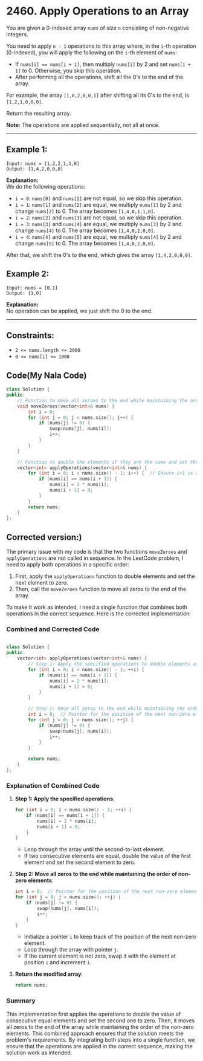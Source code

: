 
# 2460. Apply Operations to an Array

You are given a 0-indexed array `nums` of size `n` consisting of non-negative integers.

You need to apply `n - 1` operations to this array where, in the `i`-th operation (0-indexed), you will apply the following on the `i`-th element of `nums`:

- If `nums[i] == nums[i + 1]`, then multiply `nums[i]` by 2 and set `nums[i + 1]` to 0. Otherwise, you skip this operation.
- After performing all the operations, shift all the 0's to the end of the array.

For example, the array `[1,0,2,0,0,1]` after shifting all its 0's to the end, is `[1,2,1,0,0,0]`.

Return the resulting array.

**Note:** The operations are applied sequentially, not all at once.

---

## Example 1:

```plaintext
Input: nums = [1,2,2,1,1,0]
Output: [1,4,2,0,0,0]
```

**Explanation:**  
We do the following operations:
- `i = 0`: `nums[0]` and `nums[1]` are not equal, so we skip this operation.
- `i = 1`: `nums[1]` and `nums[2]` are equal, we multiply `nums[1]` by 2 and change `nums[2]` to 0. The array becomes `[1,4,0,1,1,0]`.
- `i = 2`: `nums[2]` and `nums[3]` are not equal, so we skip this operation.
- `i = 3`: `nums[3]` and `nums[4]` are equal, we multiply `nums[3]` by 2 and change `nums[4]` to 0. The array becomes `[1,4,0,2,0,0]`.
- `i = 4`: `nums[4]` and `nums[5]` are equal, we multiply `nums[4]` by 2 and change `nums[5]` to 0. The array becomes `[1,4,0,2,0,0]`.

After that, we shift the 0's to the end, which gives the array `[1,4,2,0,0,0]`.

## Example 2:

```plaintext
Input: nums = [0,1]
Output: [1,0]
```

**Explanation:**  
No operation can be applied, we just shift the 0 to the end.

---

## Constraints:

- `2 <= nums.length <= 2000`
- `0 <= nums[i] <= 1000`

## Code(My Nala Code)
```cpp
class Solution {
public:
    // Function to move all zeroes to the end while maintaining the order of non-zero elements
    void moveZeroes(vector<int>& nums) {
        int i = 0;
        for (int j = 0; j < nums.size(); j++) {
            if (nums[j] != 0) {
                swap(nums[j], nums[i]);
                i++;
            }
        }
    }

    // Function to double the elements if they are the same and set the next element to zero
    vector<int> applyOperations(vector<int>& nums) {
        for (int i = 0; i < nums.size() - 1; i++) {  // Ensure i+1 is within bounds
            if (nums[i] == nums[i + 1]) {
                nums[i] = 2 * nums[i];
                nums[i + 1] = 0;
            }
        }
        return nums;
    }
};
```
## Corrected version:)
The primary issue with my code is that the two functions `moveZeroes` and `applyOperations` are not called in sequence. In the LeetCode problem, I need to apply both operations in a specific order:

1. First, apply the `applyOperations` function to double elements and set the next element to zero.
2. Then, call the `moveZeroes` function to move all zeros to the end of the array.

To make it work as intended, I need a single function that combines both operations in the correct sequence. Here is the corrected implementation:

### Combined and Corrected Code

```cpp

class Solution {
public:
    vector<int> applyOperations(vector<int>& nums) {
        // Step 1: Apply the specified operations to double elements and set the next element to zero
        for (int i = 0; i < nums.size() - 1; ++i) {
            if (nums[i] == nums[i + 1]) {
                nums[i] = 2 * nums[i];
                nums[i + 1] = 0;
            }
        }

        // Step 2: Move all zeros to the end while maintaining the order of non-zero elements
        int i = 0;  // Pointer for the position of the next non-zero element
        for (int j = 0; j < nums.size(); ++j) {
            if (nums[j] != 0) {
                swap(nums[j], nums[i]);
                i++;
            }
        }

        return nums;
    }
};
```

### Explanation of Combined Code

1. **Step 1: Apply the specified operations**:
    ```cpp
    for (int i = 0; i < nums.size() - 1; ++i) {
        if (nums[i] == nums[i + 1]) {
            nums[i] = 2 * nums[i];
            nums[i + 1] = 0;
        }
    }
    ```

    - Loop through the array until the second-to-last element.
    - If two consecutive elements are equal, double the value of the first element and set the second element to zero.

2. **Step 2: Move all zeros to the end while maintaining the order of non-zero elements**:
    ```cpp
    int i = 0;  // Pointer for the position of the next non-zero element
    for (int j = 0; j < nums.size(); ++j) {
        if (nums[j] != 0) {
            swap(nums[j], nums[i]);
            i++;
        }
    }
    ```

    - Initialize a pointer `i` to keep track of the position of the next non-zero element.
    - Loop through the array with pointer `j`.
    - If the current element is not zero, swap it with the element at position `i` and increment `i`.

3. **Return the modified array**:
    ```cpp
    return nums;
    ```
### Summary
This implementation first applies the operations to double the value of consecutive equal elements and set the second one to zero. Then, it moves all zeros to the end of the array while maintaining the order of the non-zero elements. This combined approach ensures that the solution meets the problem's requirements. By integrating both steps into a single function, we ensure that the operations are applied in the correct sequence, making the solution work as intended.
